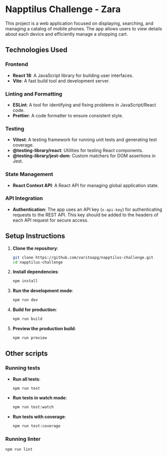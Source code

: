 # Napptilus Challenge - Zara

This project is a web application focused on displaying, searching, and managing a catalog of mobile phones. The app allows users to view details about each device and efficiently manage a shopping cart.

## Technologies Used

### Frontend

- **React 18**: A JavaScript library for building user interfaces.
- **Vite**: A fast build tool and development server.

### Linting and Formatting

- **ESLint**: A tool for identifying and fixing problems in JavaScript/React code.
- **Prettier**: A code formatter to ensure consistent style.

### Testing

- **Vitest**: A testing framework for running unit tests and generating test coverage.
- **@testing-library/react**: Utilities for testing React components.
- **@testing-library/jest-dom**: Custom matchers for DOM assertions in Jest.

### State Management

- **React Context API**: A React API for managing global application state.

### API Integration

- **Authentication**: The app uses an API key (`x-api-key`) for authenticating requests to the REST API. This key should be added to the headers of each API request for secure access.

## Setup Instructions

1. **Clone the repository**:

   ```bash
   git clone https://github.com/varitoapg/napptilus-challenge.git
   cd napptilus-challenge
   ```

2. **Install dependencies**:

   ```bash
   npm install
   ```

3. **Run the development mode**:

   ```bash
   npm run dev
   ```

4. **Build for production**:

   ```bash
   npm run build
   ```

5. **Preview the production build**:

   ```bash
   npm run preview
   ```

## Other scripts

### Running tests

- **Run all tests**:

  ```bash
  npm run test
  ```

- **Run tests in watch mode**:

  ```bash
  npm run test:watch
  ```

- **Run tests with coverage**:
  ```bash
  npm run test:coverage
  ```

### Running linter

```bash
npm run lint
```
